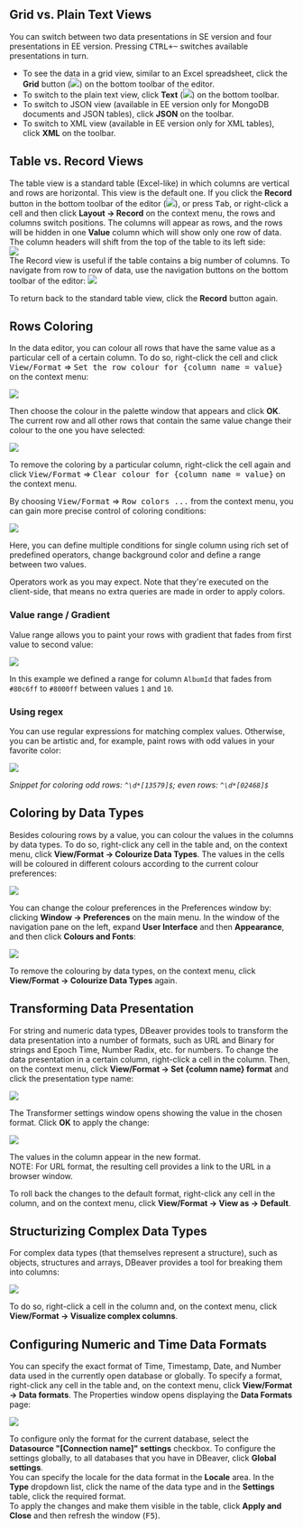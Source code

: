 ## Grid vs. Plain Text Views

You can switch between two data presentations in SE version and four presentations in EE version. Pressing <kbd>CTRL+~</kbd> switches available presentations in turn.
* To see the data in a grid view, similar to an Excel spreadsheet, click the **Grid** button (![](images/ug/Grid-button.png)) on the bottom toolbar of the editor.
* To switch to the plain text view, click **Text** (![](images/ug/Text-button.png)) on the bottom toolbar.
* To switch to JSON view (available in EE version only for MongoDB documents and JSON tables), click **JSON** on the toolbar.
* To switch to XML view (available in EE version only for XML tables), click **XML** on the toolbar.

## Table vs. Record Views

The table view is a standard table (Excel-like) in which columns are vertical and rows are horizontal. This view is the default one. If you click the **Record** button in the bottom toolbar of the editor (![](images/ug/Record-button.png)), or press <kbd>Tab</kbd>, or right-click a cell and then click **Layout -> Record** on the context menu, the rows and columns switch positions. The columns will appear as rows, and the rows will be hidden in one **Value** column which will show only one row of data. The column headers will shift from the top of the table to its left side:    
![](images/ug/Record-view.png)  
The Record view is useful if the table contains a big number of columns. To navigate from row to row of data, use the navigation buttons on the bottom toolbar of the editor: ![](images/ug/Navigation-buttons.png)

To return back to the standard table view, click the **Record** button again.

## Rows Coloring
In the data editor, you can colour all rows that have the same value as a particular cell of a certain column. To do so, right-click the cell and click <kbd>View/Format</kbd> &rArr; <kbd>Set the row colour for {column name = value}</kbd> on the context menu:

![](images/ug/Color_rows.png)

Then choose the colour in the palette window that appears and click **OK**. The current row and all other rows that contain the same value change their colour to the one you have selected:

![](images/ug/Colored_rows.png)

To remove the coloring by a particular column, right-click the cell again and click <kbd>View/Format</kbd> &rArr; <kbd>Clear colour for {column name = value}</kbd> on the context menu.

By choosing <kbd>View/Format</kbd> &rArr; <kbd>Row colors ...</kbd> from the context menu, you can gain more precise control of coloring conditions:

![](images/ug/Row-coloring-customization.png)

Here, you can define multiple conditions for single column using rich set of predefined operators, change background color and define a range between two values.

Operators work as you may expect. Note that they're executed on the client-side, that means no extra queries are made in order to apply colors.

### Value range / Gradient

Value range allows you to paint your rows with gradient that fades from first value to second value:

![](images/ug/Row-coloring-gradient.png)

In this example we defined a range for column `AlbumId` that fades from `#80c6ff` to `#8000ff` between values `1` and `10`.

### Using regex

You can use regular expressions for matching complex values. Otherwise, you can be artistic and, for example, paint rows with odd values in your favorite color:

![](images/ug/Row-coloring-gradient-regex.png)

_Snippet for coloring odd rows: `^\d*[13579]$`; even rows: `^\d*[02468]$`_

## Coloring by Data Types
Besides colouring rows by a value, you can colour the values in the columns by data types. To do so, right-click any cell in the table and, on the context menu, click **View/Format -> Colourize Data Types**. The values in the cells will be coloured in different colours according to the current colour preferences:

![](images/ug/Colored-Data-Types.png)

You can change the colour preferences in the Preferences window by: clicking **Window -> Preferences** on the main menu. In the window of the navigation pane on the left, expand **User Interface** and then **Appearance**, and then click **Colours and Fonts**:

![](images/ug/Color-Preferences.png)

To remove the colouring by data types, on the context menu, click **View/Format -> Colourize Data Types** again.

## Transforming Data Presentation
For string and numeric data types, DBeaver provides tools to transform the data presentation into a number of formats, such as URL and Binary for strings and Epoch Time, Number Radix, etc. for numbers. To change the data presentation in a certain column, right-click a cell in the column. Then, on the context menu, click **View/Format -> Set {column name} format** and click the presentation type name:

![](images/ug/View-as.png)

The Transformer settings window opens showing the value in the chosen format. Click **OK** to apply the change:

![](images/ug/Transformer-settings-window.png)

The values in the column appear in the new format.  
NOTE: For URL format, the resulting cell provides a link to the URL in a browser window. 

To roll back the changes to the default format, right-click any cell in the column, and on the context menu, click **View/Format -> View as -> Default**.

## Structurizing Complex Data Types
For complex data types (that themselves represent a structure), such as objects, structures and arrays, DBeaver provides a tool for breaking them into columns:

![](images/ug/Structurize.png)

To do so, right-click a cell in the column and, on the context menu, click **View/Format -> Visualize complex columns**.

## Configuring Numeric and Time Data Formats
You can specify the exact format of Time, Timestamp, Date, and Number data used in the currently open database or globally. To specify a format, right-click any cell in the table and, on the context menu, click **View/Format -> Data formats**. The Properties window opens displaying the **Data Formats** page:

![](images/ug/Data-format-properties.png)

To configure only the format for the current database, select the **Datasource "[Connection name]" settings** checkbox. To configure the settings globally, to all databases that you have in DBeaver, click **Global settings**.  
You can specify the locale for the data format in the **Locale** area. In the **Type** dropdown list, click the name of the data type and in the **Settings** table, click the required format.  
To apply the changes and make them visible in the table, click **Apply and Close** and then refresh the window (<kbd>F5</kbd>).
